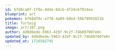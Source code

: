 ```yaml
---
id: b7d8ca07-1f0a-4dde-8dcb-4f24c67914ea
blueprint: art
pokemon: bf68df0c-e778-4a89-b0e4-58b79992821b
title: Turtwig
image: art/387.png
author: 4d8d6ede-5963-429f-9c2f-74b897007e0c
updated_by: 4d8d6ede-5963-429f-9c2f-74b897007e0c
updated_at: 1716582745
---
```

